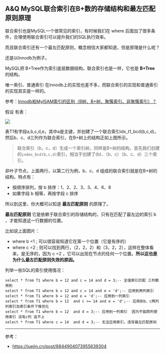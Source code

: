 ## A&Q MySQL联合索引在B+数的存储结构和最左匹配原则原理

联合索引也是MySQL一个很常见的索引，有时候我们在 where 后面加了很多条件，合理使用联合索引可以提升我们的SQL执行效率。

而且联合索引还有一个最左匹配原则，概念相信大家都知道，但是原理是什么呢？



还是以Innodb为例子。

MySQL把 B+Tree作为索引底层数据结构，联合索引也是一样，它也是 **B+Tree** 的结构。



唯一索引、普通索引 在innodb上的实现也差不多，而联合索引的实现和普通索引的实现其实是一样的。

参考：[Innodb和MyISAM索引的区别（B树、B+树、聚簇索引、非聚簇索引）？](articles\MySQL\Innodb和MyISAM索引的区别.md) 



假设 有表：


![](F:\笔记\LearnJavaToFindAJob（Java面试题）\docs\articles\MySQL\picture\image-20210727165810144.png)

表T1有字段a,b,c,d,e，其中a是主键，并创建了一个联合索引idx_t1_bcd(b,c,d)，然后b、c、d三列作为联合索引，在B+树上的结构正如上图所示。

> 联合索引（b，c，d）生成一个索引树，同样是B+树的结构，首先我们创建的`index_bcd(b,c,d)`索引，相当于创建了(b)、（b、c）（b、c、d）三个索引。

非叶子节点，上面两行，以第二行为例，b、c、d 组成的联合索引就是在B+树的结构，特点有：

- 按顺序排列，按 b 排序：1、2、2、3、3、4、6、8 
- 如果字段 b 相等，再按字段 c 排序 



所以到这里，你大概可以知道 **最左匹配原则** 的原理了。

 **最左匹配原则** 它是依赖于联合索引的存储结构的，只有在匹配了最左边的索引 b ，才能知道这一行数据的位置。

比如说上面图片：

- where b =1 ; 可以很容易知道它在第一个位置（它是有序的）
- where c =2 ; 则可以找到两行，（2，2，2）和（3，2，2），这样在整体看来，是无序的，因为 c =2 ，它可以出现在节点的任何一个位置。**所以这也是为什么最左匹配原则失效的原因。**



列举一些SQL的索引使用情况：

```MySQL
select * from T1 where b = 12 and c = 14 and d = 3;-- 全值索引匹配 三列都用到
select * from T1 where b = 12 and c = 14 and e = 'd';-- 应用到两列索引
select * from T1 where b = 12 and e = 'd';-- 应用到一列索引
select * from T1 where b = 12  and c >= 14 and e = 'd';-- 应用到b、c两列列索引及索引条件下推优化
select * from T1 where b = 12  and d = 3;-- 应用到一列索引  因为不能跨列使用索引 没有c列 连不上
select * from T1 where c = 14  and d = 3;-- 无法应用索引，违背最左匹配原则
```



---

参考：

- https://juejin.cn/post/6844904073955639304